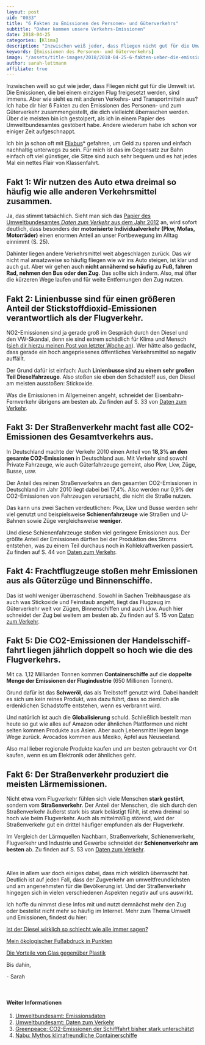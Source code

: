 ```yaml
---
layout: post
uid: "0033"
title: "6 Fakten zu Emissionen des Personen- und Güterverkehrs"
subtitle: "Daher kommen unsere Verkehrs-Emissionen"
date: 2018-04-25
categories: [Klima]
description: "Inzwischen weiß jeder, dass Fliegen nicht gut für die Umwelt ist. Aber wie sieht es mit den Emissionen des Personen- und Güterverkehrs im Allgemeinen aus?"
keywords: [Emissionen des Personen- und Güterverkehrs]
image: "/assets/title-images/2018/2018-04-25-6-fakten-ueber-die-emissionen-des-personen-und-gueterverkehrs.jpg"
author: sarah-lettmann
affiliate: true
---
```

Inzwischen weiß so gut wie jeder, dass Fliegen nicht gut für die Umwelt ist. Die Emissionen, die bei einem einzigen Flug freigesetzt werden, sind immens. Aber wie sieht es mit anderen Verkehrs- und Transportmitteln aus? Ich habe dir hier 6 Fakten zu den Emissionen des Personen- und zum Güterverkehr zusammengestellt, die dich vielleicht überraschen werden. Über die meisten bin ich gestolpert, als ich in einem Papier des Umweltbundesamtes gestöbert habe. Andere wiederum habe ich schon vor einiger Zeit aufgeschnappt.

Ich bin ja schon oft mit [Flixbus](http://partners.webmasterplan.com/click.asp?ref=856236&site=10953&type=text&tnb=3)* gefahren, um Geld zu sparen und einfach nachhaltig unterwegs zu sein. Für mich ist das im Gegensatz zur Bahn einfach oft viel günstiger, die Sitze sind auch sehr bequem und es hat jedes Mal ein nettes Flair von Klassenfahrt.

## Fakt 1: Wir nutzen des Auto etwa dreimal so häufig wie alle anderen Verkehrsmittel zusammen.
Ja, das stimmt tatsächlich. Sieht man sich das [Papier des Umweltbundesamtes _Daten zum Verkehr_ aus dem Jahr 2012](https://www.umweltbundesamt.de/sites/default/files/medien/publikation/long/4364.pdf) an, wird sofort deutlich, dass besonders der **motorisierte Individualverkehr (Pkw, Mofas, Motorräder)** einen enormen Anteil an unser Fortbewegung im Alltag einnimmt (S. 25).

Dahinter liegen andere Verkehrsmittel weit abgeschlagen zurück. Das wir nicht mal ansatzweise so häufig fliegen wie wir ins Auto steigen, ist klar und auch gut. Aber wir gehen auch **nicht annähernd so häufig zu Fuß, fahren Rad, nehmen den Bus oder den Zug**. Das sollte sich ändern. Also, mal öfter die kürzeren Wege laufen und für weite Entfernungen den Zug nutzen.

## Fakt 2: Linienbusse sind für einen größeren Anteil der Stickstoffdioxid-Emissionen verantwortlich als der Flugverkehr.
NO2-Emissionen sind ja gerade groß im Gespräch durch den Diesel und den VW-Skandal, denn sie sind extrem schädlich für Klima und Mensch ([sieh dir hierzu meinen Post von letzter Woche an](/blog/ist-der-diesel-wirklich-so-schlecht-wie-alle-immer-sagen/)). Wer hätte also gedacht, dass gerade ein hoch angepriesenes öffentliches Verkehrsmittel so negativ auffällt.

Der Grund dafür ist einfach: Auch **Linienbusse sind zu einem sehr großen Teil Dieselfahrzeuge**. Also stoßen sie eben den Schadstoff aus, den Diesel am meisten ausstoßen: Stickoxide.

Was die Emissionen im Allgemeinen angeht, schneidet der Eisenbahn-Fernverkehr übrigens am besten ab. Zu finden auf S. 33 von [Daten zum Verkehr](https://www.umweltbundesamt.de/sites/default/files/medien/publikation/long/4364.pdf).

## Fakt 3: Der Straßenverkehr macht fast alle CO2-Emissionen des Gesamtverkehrs aus.
In Deutschland machte der Verkehr 2010 einen Anteil von **18,3% an den gesamte CO2-Emissionen** in Deutschland aus. Mit Verkehr sind sowohl Private Fahrzeuge, wie auch Güterfahrzeuge gemeint, also Pkw, Lkw, Züge, Busse, usw.

Der Anteil des reinen Straßenverkehrs an den gesamten CO2-Emissionen in Deutschland im Jahr 2010 liegt dabei bei 17,4%. Also werden nur 0,9% der CO2-Emissionen von Fahrzeugen verursacht, die nicht die Straße nutzen.

Das kann uns zwei Sachen verdeutlichen: Pkw, Lkw und Busse werden sehr viel genutzt und beispielsweise **Schienenfahrzeuge** wie Straßen und U-Bahnen sowie Züge vergleichsweise **weniger**.

Und diese Schienenfahrzeuge stoßen viel geringere Emissionen aus. Der größte Anteil der Emissionen dürften bei der Produktion des Stroms entstehen, was zu einem Teil durchaus noch in Kohlekraftwerken passiert. Zu finden auf S. 44 von [Daten zum Verkehr](https://www.umweltbundesamt.de/sites/default/files/medien/publikation/long/4364.pdf).

## Fakt 4: Frachtflugzeuge stoßen mehr Emissionen aus als Güterzüge und Binnenschiffe.
Das ist wohl weniger überraschend. Sowohl in Sachen Treibhausgase als auch was Stickoxide und Feinstaub angeht, liegt das Flugzeug im Güterverkehr weit vor Zügen, Binnenschiffen und auch Lkw. Auch hier schneidet der Zug bei weitem am besten ab. Zu finden auf S. 15 von [Daten zum Verkehr](https://www.umweltbundesamt.de/sites/default/files/medien/publikation/long/4364.pdf).

## Fakt 5: Die CO2-Emissionen der Handels&shy;schiff&shy;fahrt liegen jährlich doppelt so hoch wie die des Flugverkehrs.
Mit ca. 1,12 Milliarden Tonnen kommen **Containerschiffe** auf die **doppelte Menge der Emissionen der Flugindustrie** (650 Millionen Tonnen).

Grund dafür ist das **Schweröl**, das als Treibstoff genutzt wird. Dabei handelt es sich um kein reines Produkt, was dazu führt, dass so ziemlich alle erdenklichen Schadstoffe entstehen, wenn es verbrannt wird.

Und natürlich ist auch die **Globalisierung** schuld. Schließlich bestellt man heute so gut wie alles auf Amazon oder ähnlichen Plattformen und nicht selten kommen Produkte aus Asien. Aber auch Lebensmittel legen lange Wege zurück. Avocados kommen aus Mexiko, Äpfel aus Neuseeland.

Also mal lieber regionale Produkte kaufen und am besten gebraucht vor Ort kaufen, wenn es um Elektronik oder ähnliches geht.

## Fakt 6: Der Straßenverkehr produziert die meisten Lärmemissionen.
Nicht etwa vom Flugverkehr fühlen sich viele Menschen **stark gestört**, sondern vom **Straßenverkehr**. Der Anteil der Menschen, die sich durch den Straßenverkehr äußerst stark bis stark belästigt fühlt, ist etwa dreimal so hoch wie beim Flugverkehr. Auch als mittelmäßig störend, wird der Straßenverkehr gut ein drittel häufiger empfunden als der Flugverkehr.

Im Vergleich der Lärmquellen Nachbarn, Straßenverkehr, Schienenverkehr, Flugverkehr und Industrie und Gewerbe schneidet der **Schienenverkehr am besten** ab. Zu finden auf S. 53 von [Daten zum Verkehr](https://www.umweltbundesamt.de/sites/default/files/medien/publikation/long/4364.pdf).

&nbsp;

Alles in allem war doch einiges dabei, dass mich wirklich überrascht hat. Deutlich ist auf jeden Fall, dass der Zugverkehr am umweltfreundlichsten und am angenehmsten für die Bevölkerung ist. Und der Straßenverkehr hingegen sich in vielen verschiedenen Aspekten negativ auf uns auswirkt.

Ich hoffe du nimmst diese Infos mit und nutzt demnächst mehr den Zug oder bestellst nicht mehr so häufig im Internet. Mehr zum Thema Umwelt und Emissionen, findest du hier:

[Ist der Diesel wirklich so schlecht wie alle immer sagen?](/blog/ist-der-diesel-wirklich-so-schlecht-wie-alle-immer-sagen/)

[Mein ökologischer Fußabdruck in Punkten](/blog/mein-oekologischer-fussabdruck-in-punkten/)

[Die Vorteile von Glas gegenüber Plastik](/blog/die-vorteile-von-glas-gegenueber-plastik/)

Bis dahin,

\- Sarah

&nbsp;

#### Weiter Informationen
1. [Umweltbundesamt: Emissionsdaten](https://www.umweltbundesamt.de/themen/verkehr-laerm/emissionsdaten)  
2. [Umweltbundesamt: Daten zum Verkehr](https://www.umweltbundesamt.de/sites/default/files/medien/publikation/long/4364.pdf)  
3. [Greenpeace: CO2-Emissionen der Schifffahrt bisher stark unterschätzt](https://www.greenpeace.de/themen/klimawandel/ursachen-klimawandel/co2-emissionen-der-schifffahrt-bisher-stark-unterschaetzt)  
4. [Nabu: Mythos klimafreundliche Containerschiffe](https://www.nabu.de/umwelt-und-ressourcen/verkehr/schifffahrt/containerschifffahrt/16646.html)
